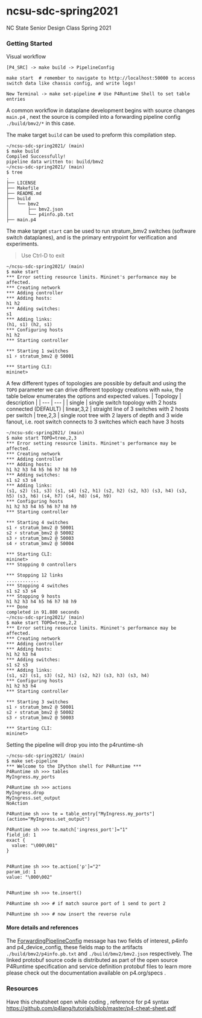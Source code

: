 # ncsu-sdc-spring2021
NC State Senior Design Class Spring 2021

### Getting Started
Visual workflow
```
[P4_SRC] -> make build -> PipelineConfig

make start  # remember to navigate to http://localhost:50000 to access switch data like chassis config, and write logs!

New Terminal -> make set-pipeline # Use P4Runtime Shell to set table entries
```

A common workflow in dataplane development begins with source changes `main.p4` , next the source is compiled into a forwarding pipeline config `./build/bmv2/*` in this case. 

The make target `build` can be used to preform this compilation step.
```
~/ncsu-sdc-spring2021/ (main)
$ make build
Compiled Successfully!
pipeline data written to: build/bmv2
~/ncsu-sdc-spring2021/ (main)
$ tree
.
├── LICENSE
├── Makefile
├── README.md
├── build
│   └── bmv2
│       ├── bmv2.json
│       └── p4info.pb.txt
├── main.p4
```


The make target `start` can be used to run stratum_bmv2 switches (software switch dataplanes), and is the primary entrypoint for verification and experiments. 
> Use Ctrl-D to exit
```
~/ncsu-sdc-spring2021/ (main)
$ make start
*** Error setting resource limits. Mininet's performance may be affected.
*** Creating network
*** Adding controller
*** Adding hosts:
h1 h2
*** Adding switches:
s1
*** Adding links:
(h1, s1) (h2, s1)
*** Configuring hosts
h1 h2
*** Starting controller

*** Starting 1 switches
s1 ⚡️ stratum_bmv2 @ 50001

*** Starting CLI:
mininet>
```

A few different types of topologies are possible by default and using the `TOPO` parameter we can drive different topology creations with `make`, the table below enumerates the options and expected values.
| Topology | description |
| --- | --- |
| single | single switch topology with 2 hosts connected (DEFAULT)
| linear,3,2 | straight line of 3 switches with 2 hosts per switch
| tree,2,3 | single root tree with 2 layers of depth and 3 wide fanout, i.e. root switch connects to 3 switches which each have 3 hosts

```
~/ncsu-sdc-spring2021/ (main)
$ make start TOPO=tree,2,3
*** Error setting resource limits. Mininet's performance may be affected.
*** Creating network
*** Adding controller
*** Adding hosts:
h1 h2 h3 h4 h5 h6 h7 h8 h9
*** Adding switches:
s1 s2 s3 s4
*** Adding links:
(s1, s2) (s1, s3) (s1, s4) (s2, h1) (s2, h2) (s2, h3) (s3, h4) (s3, h5) (s3, h6) (s4, h7) (s4, h8) (s4, h9)
*** Configuring hosts
h1 h2 h3 h4 h5 h6 h7 h8 h9
*** Starting controller

*** Starting 4 switches
s1 ⚡️ stratum_bmv2 @ 50001
s2 ⚡️ stratum_bmv2 @ 50002
s3 ⚡️ stratum_bmv2 @ 50003
s4 ⚡️ stratum_bmv2 @ 50004

*** Starting CLI:
mininet>
*** Stopping 0 controllers

*** Stopping 12 links
............
*** Stopping 4 switches
s1 s2 s3 s4
*** Stopping 9 hosts
h1 h2 h3 h4 h5 h6 h7 h8 h9
*** Done
completed in 91.880 seconds
~/ncsu-sdc-spring2021/ (main)
$ make start TOPO=tree,2,2
*** Error setting resource limits. Mininet's performance may be affected.
*** Creating network
*** Adding controller
*** Adding hosts:
h1 h2 h3 h4
*** Adding switches:
s1 s2 s3
*** Adding links:
(s1, s2) (s1, s3) (s2, h1) (s2, h2) (s3, h3) (s3, h4)
*** Configuring hosts
h1 h2 h3 h4
*** Starting controller

*** Starting 3 switches
s1 ⚡️ stratum_bmv2 @ 50001
s2 ⚡️ stratum_bmv2 @ 50002
s3 ⚡️ stratum_bmv2 @ 50003

*** Starting CLI:
mininet>
```

Setting the pipeline will drop you into the p4runtime-sh
```
~/ncsu-sdc-spring2021/ (main)
$ make set-pipeline
*** Welcome to the IPython shell for P4Runtime ***
P4Runtime sh >>> tables
MyIngress.my_ports

P4Runtime sh >>> actions
MyIngress.drop
MyIngress.set_output
NoAction

P4Runtime sh >>> te = table_entry["MyIngress.my_ports"](action="MyIngress.set_output")

P4Runtime sh >>> te.match['ingress_port']="1"
field_id: 1
exact {
  value: "\000\001"
}


P4Runtime sh >>> te.action['p']="2"
param_id: 1
value: "\000\002"


P4Runtime sh >>> te.insert()

P4Runtime sh >>> # if match source port of 1 send to port 2

P4Runtime sh >>> # now insert the reverse rule
```

#### More details and references
The [ForwardingPipelineConfig](https://github.com/p4lang/p4runtime/blob/v1.3.0/proto/p4/v1/p4runtime.proto#L696) message has two fields of interest, p4info and p4_device_config, these fields map to the artifacts `./build/bmv2/p4info.pb.txt` and `./build/bmv2/bmv2.json` respectively. The linked protobuf source code is distributed as part of the open source P4Runtime specification and service definition protobuf files to learn more please check out the documentation available on p4.org/specs .


### Resources
Have this cheatsheet open while coding , reference for p4 syntax https://github.com/p4lang/tutorials/blob/master/p4-cheat-sheet.pdf

